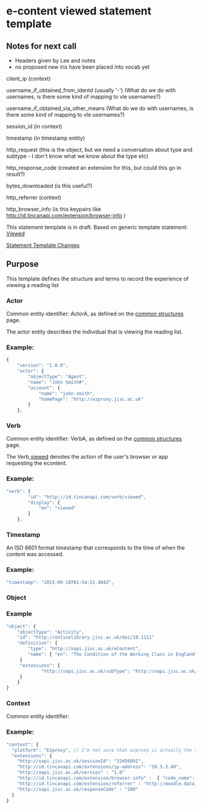 # e-content viewed statement template

## Notes for next call

- Headers given by Lee and notes
- no proposed new iris have been placed into vocab yet

client_ip  (context)

username_if_obtained_from_identd (usually '-')  (What do we do with usernames, is there some kind of mapping to vle usernames?)

username_if_obtained_via_other_means  (What do we do with usernames, is there some kind of mapping to vle usernames?)

session_id (in context)

timestamp (in timestamp entity)

http_request (this is the object, but we need a conversation about type and subtype - I don't know what we know about the type etc)

http_response_code (created an extension for this, but could this go in result?)

bytes_downloaded (is this useful?)

http_referrer (context)

http_browser_info (is this keypairs like http://id.tincanapi.com/extension/browser-info )

This statement template is in draft. 
Based on generic template statement: [Viewed](/generic/view.md)

[Statement Template Changes](/version_changes.md#econtent)

## Purpose
This template defines the structure and terms to record the experience of viewing a reading list

### Actor
Common entity identifier:  ActorA, as defined on the [common structures](/common_structures.md#actora) page.

The actor entity describes the individual that is viewing the reading list.

### Example:

``` Javascript
{
    "version": "1.0.0",
    "actor": {
        "objectType": "Agent",
        "name": "John Smith#",
        "account": {
            "name": "john-smith",
            "homePage": "http://ezproxy.jisc.ac.uk"
        }
    },
```

### Verb
Common entity identifier: VerbA, as defined on the [common structures](/common_structures.md#verba) page.

The Verb,[viewed](/vocabulary.md#verbs) denotes the action of the user's browser or app requesting the econtent.

### Example:

``` javascript
"verb": {
        "id": "http://id.tincanapi.com/verb/viewed",
        "display": {
            "en": "viewed"
        }
    },
```


### Timestamp
An ISO 8601 format timestamp that corresponds to the time of when the content was accessed.

### Example:

``` javascript
"timestamp": "2015-09-18T01:54:51.484Z",
```


### Object



### Example

``` javascript
"object": {
	"objectType": "Activity",
	"id": "http://onlinelibrary.jisc.ac.uk/doi/10.1111"   	 	
	"definition": {
		"type": "http://xapi.jisc.ac.uk/eContent",			
		"name": { "en": "The Condition of the Working Class in England" },			   
	 }
	 "extensions": {
     		 "http://xapi.jisc.ac.uk/subType": "http://xapi.jisc.ac.uk/externalURL"
	 }
    }
}
```





### Context
Common entity identifier:



### Example:

``` javascript
"context": {
  "platform": "Ezproxy", // I'm not sure that ezproxy is actually the service.
  "extensions": {
	"http://xapi.jisc.ac.uk/sessionId": "32456891",
    "http://id.tincanapi.com/extensions/ip-address": "10.3.3.48",
    "http://xapi.jisc.ac.uk/version" : "1.0"
	"http://id.tincanapi.com/extension/browser-info" :  { "code_name": "Mozilla", "name": "Netscape", "version": "5.0 (Macintosh; Intel Mac OS X 10_9_2) AppleWebKit/537.36 (KHTML, like Gecko) Chrome/33.0.1750.152 Safari/537.36", "platform": "MacIntel", "user-agent-header": "Mozilla/5.0 (Macintosh; Intel Mac OS X 10_9_2) AppleWebKit/537.36 (KHTML, like Gecko) Chrome/33.0.1750.152 Safari/537.36", "cookies-enabled": true }
	"http://id.tincanapi.com/extension/referrer" : "http://moodle.data.alpha.jisc.ac.uk/mod/page"
	"http://xapi.jisc.ac.uk/responseCode" : "200"
  }
}
```



